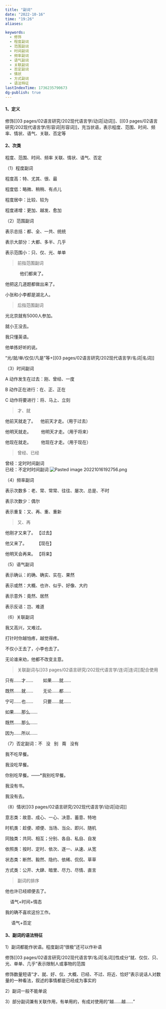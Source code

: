 ```yaml
---
title: "副词"
date: "2022-10-16"
time: "19:26"
aliases:

keywords:
  - 修饰
  - 程度副词
  - 范围副词
  - 时间副词
  - 频率副词
  - 语气副词
  - 关联副词
  - 否定副词
  - 情状
  - 方式副词
  - 语法特征
lastIndexTime: 1736235790673
dg-publish: true
---
```

#### 1、定义

修饰[[03 pages/02语言研究/202现代语言学/动词\|动词]]、[[03 pages/02语言研究/202现代语言学/形容词\|形容词]]，充当状语，表示程度、范围、时间、频率、情状、语气、关联、否定等

#### 2、次类
程度、范围、时间、频率
关联、情状、语气、否定

（1）程度副词

程度高：特、尤其、很、最

程度低：略微、稍稍、有点儿

程度居中：比较、较为

程度递增：更加、越发、愈加

（2）范围副词

表示总括：都、全、一共、统统

表示大部分：大都、多半、几乎

表示范围小：只、仅、光、单单

> 前指范围副词

            他们都来了。

他把这几道题都做出来了。

小张和小李都是湖北人。

> 后指范围副词

光北京就有5000人参加。

就小王没去。

我只懂英语。

他单拣好听的说。

“光/就/单/仅仅/凡是”等+[[03 pages/02语言研究/202现代语言学/名词\|名词]]

（3）时间副词

A 动作发生在过去：刚、曾经、一度

B 动作正在进行：在、正、正在

C 动作将要进行：将、马上、立刻

> 才、就

他前天就走了。    他前天才走。（用于过去）

他明天就走。        他明天才走。（用于将来）

他现在就走。        他现在才走。（用于现在）

> 曾经、已经

曾经：定时时间副词  
已经：不定时时间副词
![Pasted image 20221016192756.png](/img/user/09%20settings/Z%20attachment/Pasted%20image%2020221016192756.png)

（4）频率副词

表示次数多：老、常、常常、往往、屡次、总是、不时

表示次数少：偶尔

表示重复：又、再、重、重新

> 又、再

他刚才又来了。 【过去】

他又来了。        【现在】

他明天会再来。 【将来】

（5）语气副词

表示确认：的确、确实、实在、果然

表示或然：大概、也许、似乎、好像、大约

表示意外：竟然、居然

表示反诘：岂、难道

（6）关联副词

我又高兴，又难过。

打针时你越怕疼，越觉得疼。

不仅小王去了，小李也去了。

无论谁来劝，他都不改变主意。

> 关联副词与[[03 pages/02语言研究/202现代语言学/连词\|连词]]配合使用

只有……才……        如果……就……

既然……就……        无论……都……

宁可……也……        只要……就……

如果……那么……

既然……那么……

因为……所以……

（7）否定副词：不   没   别   甭   没有

我不吃早餐。

我没吃早餐。

你别吃早餐。——*我别吃早餐。

我没有书。

我没有去。

（8）情状[[03 pages/02语言研究/202现代语言学/动词\|动词]]

意志类：故意、成心、一心、决意、蓄意、特地

时机类：趁便、顺便、当场、当众、即兴、随机

同独类：共同、相互；分别、各自、私自、自发

依照类：按时、定时、依次、逐一、从速、从宽

状态类：断然、毅然、隐约、依稀、侃侃、草草

方式类：公开、大肆、暗里、尽力、尽情、直言

> 副词的排序

他也许已经顺便去了。

    语气+时间+情态

我的确不喜欢这份工作。

     语气+否定

#### 3、副词的语法特征

1）副词都能作状语。程度副词“很极”还可以作补语

修饰[[03 pages/02语言研究/202现代语言学/名词\|名词]]性成分“就、仅仅、只、光、单单、几乎”表示限制人或事物的范围

修饰数量短语“才、就、好、仅、大概、已经、不过、将近、恰好”表示说话人对数量的一种看法，叙述的事情都是已经成为事实的

2）副词一般不能单说

3）部分副词兼有关联作用，有单用的，有成对使用的“越……越……”